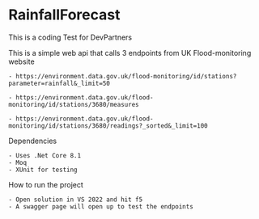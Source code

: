 # RainfallForecast

This is a coding Test for DevPartners

This is a simple web api that calls 3 endpoints from UK Flood-monitoring website

    - https://environment.data.gov.uk/flood-monitoring/id/stations?parameter=rainfall&_limit=50

    - https://environment.data.gov.uk/flood-monitoring/id/stations/3680/measures

    - https://environment.data.gov.uk/flood-monitoring/id/stations/3680/readings?_sorted&_limit=100
    
Dependencies

    - Uses .Net Core 8.1
    - Moq
    - XUnit for testing
    
How to run the project

    - Open solution in VS 2022 and hit f5
    - A swagger page will open up to test the endpoints


